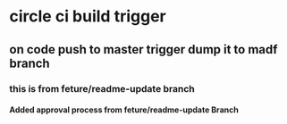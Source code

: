 # circle ci build trigger
## on code push to master trigger dump it to madf branch
### this is from feture/readme-update branch
#### Added approval process from feture/readme-update Branch
